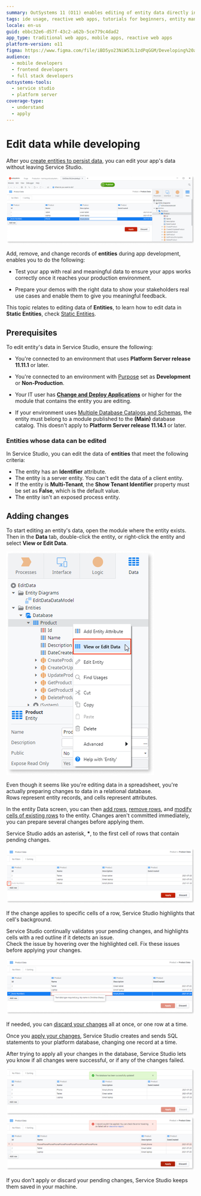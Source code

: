```yaml
---
summary: OutSystems 11 (O11) enables editing of entity data directly in Service Studio during app development.
tags: ide usage, reactive web apps, tutorials for beginners, entity management, data modeling
locale: en-us
guid: ebbc32e6-d57f-43c2-a62b-5ce779c4dad2
app_type: traditional web apps, mobile apps, reactive web apps
platform-version: o11
figma: https://www.figma.com/file/iBD5yo23NiW53L1zdPqGGM/Developing%20an%20Application?node-id=668:424
audience:
  - mobile developers
  - frontend developers
  - full stack developers
outsystems-tools:
  - service studio
  - platform server
coverage-type:
  - understand
  - apply
---
```


# Edit data while developing

After you [create entities to persist data](../modeling/entity-create.md), you can edit your app's data without leaving Service Studio.

![Screenshot of Service Studio interface showing data editing options](images/edit-data-ss.png "Editing Data in Service Studio")

Add, remove, and change records of **entities** during app development, enables you to do the following:

* Test your app with real and meaningful data to ensure your apps works correctly once it reaches your production environment.

* Prepare your demos with the right data to show your stakeholders real use cases and enable them to give you meaningful feedback.

<div class="info" markdown="1">

This topic relates to editing data of **Entities**, to learn how to edit data in **Static Entities**, check [Static Entities](../modeling/entity-static.md).

</div>

## Prerequisites

To edit entity's data in Service Studio, ensure the following:

* You're connected to an environment that uses **Platform Server release 11.11.1** or later.

* You're connected to an environment with [Purpose](../../../setup-infra-platform/setup/environment-config.md#purpose) set as **Development** or **Non-Production**.

* Your IT user has [**Change and Deploy Applications**](../../../manage-platform-app-lifecycle/manage-it-teams/about-permission-levels.md) or higher for the module that contains the entity you are editing. 

*  If your environment uses [Multiple Database Catalogs and Schemas](https://success.outsystems.com/Support/Enterprise_Customers/Maintenance_and_Operations/Multiple_Database_Catalogs_and_Schemas), the entity must belong to a module published to the **(Main)** database catalog. This doesn't apply to **Platform Server release 11.14.1** or later.


### Entities whose data can be edited

In Service Studio, you can edit the data of **entities** that meet the following criteria:

* The entity has an **Identifier** attribute.
* The entity is a server entity. You can't edit the data of a client entity.
* If the entity is **Multi-Tenant**, the  **Show Tenant Identifier** property must be set as **False**, which is the default value.
* The entity isn't an exposed process entity.

## Adding changes

To start editing an entity's data, open the module where the entity exists. Then in the **Data** tab, double-click the entity, or right-click the entity and select **View or Edit Data**.

![Screenshot of Service Studio with the Data tab open, highlighting the option to view or edit data](images/open-edit-data-ss.png "Opening Data for Editing in Service Studio")

<div class="info" markdown="1">

Even though it seems like you're editing data in a spreadsheet, you're actually preparing changes to data in a relational database.<br/>
Rows represent entity records, and cells represent attributes.

</div>

In the entity Data screen, you can then [add rows](how-edit-data.md#add), [remove rows](how-edit-data.md#remove), and [modify cells of existing rows](how-edit-data.md#modify) to the entity. Changes aren't committed immediately, you can prepare several changes before applying them.

Service Studio adds an asterisk, **\***, to the first cell of rows that contain pending changes.

![Screenshot showing rows with pending changes marked by an asterisk in Service Studio](images/pending-changes-ss.png "Pending Changes in Service Studio")

If the change applies to specific cells of a row, Service Studio highlights that cell's background.

Service Studio continually validates your pending changes, and highlights cells with a red outline if it detects an issue.<br/>
Check the issue by hovering over the highlighted cell. Fix these issues before applying your changes.

![Screenshot of Service Studio highlighting cells with validation errors in red outline](images/pedning-changes-validation-ss.png "Validating Pending Changes in Service Studio")

If needed, you can [discard your changes](how-edit-data.md#discard) all at once, or one row at a time.

Once you [apply your changes](how-edit-data.md#apply), Service Studio creates and sends SQL statements to your platform database, changing one record at a time.

After trying to apply all your changes in the database, Service Studio lets you know if all changes were successful, or if any of the changes failed.

![Screenshot of Service Studio indicating successful data changes with a confirmation message](images/changes-successfully-ss.png "Successful Data Changes in Service Studio")
![Screenshot of Service Studio showing a message that some data changes failed](images/changes-failed-ss.png "Failed Data Changes in Service Studio")

If you don't apply or discard your pending changes, Service Studio keeps them saved in your machine.

